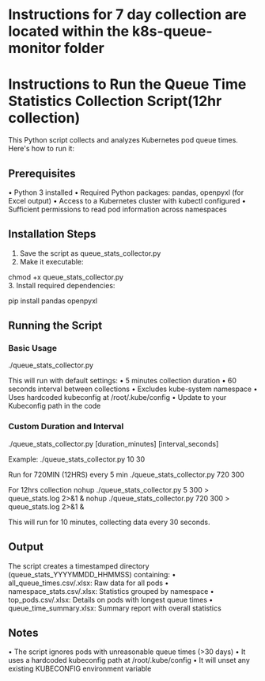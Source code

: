 # Instructions for 7 day collection are located within the k8s-queue-monitor folder

# Instructions to Run the Queue Time Statistics Collection Script(12hr collection)
This Python script collects and analyzes Kubernetes pod queue times. Here's how to run it:

## Prerequisites
• Python 3 installed
• Required Python packages: pandas, openpyxl (for Excel output)
• Access to a Kubernetes cluster with kubectl configured
• Sufficient permissions to read pod information across namespaces

## Installation Steps
1. Save the script as queue_stats_collector.py
2. Make it executable:  
  
chmod +x queue_stats_collector.py  
3. Install required dependencies:  
  
pip install pandas openpyxl  
## Running the Script
### Basic Usage
./queue_stats_collector.py

This will run with default settings:
• 5 minutes collection duration
• 60 seconds interval between collections
• Excludes kube-system namespace
• Uses hardcoded kubeconfig at /root/.kube/config
• Update to your Kubeconfig path in the code
### Custom Duration and Interval
./queue_stats_collector.py [duration_minutes] [interval_seconds]

Example:
./queue_stats_collector.py 10 30

Run for 720MIN (12HRS) every 5 min
./queue_stats_collector.py 720 300

For 12hrs collection
nohup ./queue_stats_collector.py 5 300 > queue_stats.log 2>&1 &
nohup ./queue_stats_collector.py 720 300 > queue_stats.log 2>&1 &

This will run for 10 minutes, collecting data every 30 seconds.
## Output
The script creates a timestamped directory (queue_stats_YYYYMMDD_HHMMSS) containing:
• all_queue_times.csv/.xlsx: Raw data for all pods
• namespace_stats.csv/.xlsx: Statistics grouped by namespace
• top_pods.csv/.xlsx: Details on pods with longest queue times
• queue_time_summary.xlsx: Summary report with overall statistics
## Notes
• The script ignores pods with unreasonable queue times (>30 days)
• It uses a hardcoded kubeconfig path at /root/.kube/config
• It will unset any existing KUBECONFIG environment variable
